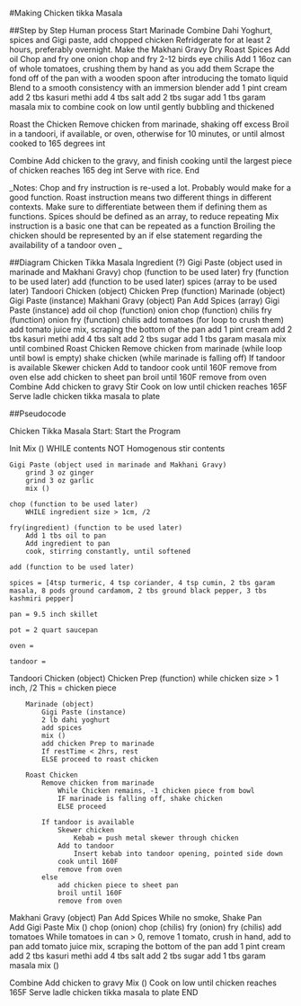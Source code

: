 #Making Chicken tikka Masala

##Step by Step Human process
Start
Marinade
    Combine Dahi Yoghurt, spices and Gigi paste, add chopped chicken
    Refridgerate for at least 2 hours, preferably overnight.
Make the Makhani Gravy
    Dry Roast Spices
    Add oil
    Chop and fry one onion
    chop and fry 2-12 birds eye chilis
    Add 1 16oz can of whole tomatoes, crushing them by hand as you add them
    Scrape the fond off of the pan with a wooden spoon after introducing the tomato liquid
    Blend to a smooth consistency with an immersion blender
    add 1 pint cream
    add 2 tbs kasuri methi
    add 4 tbs salt
    add 2 tbs sugar
    add 1 tbs garam masala
    mix to combine
    cook on low until gently bubbling and thickened

Roast the Chicken
    Remove chicken from marinade, shaking off excess
    Broil in a tandoori, if available, or oven, otherwise for 10 minutes, or until almost cooked to 165 degrees int


Combine
    Add chicken to the gravy, and finish cooking until the largest piece of chicken reaches 165 deg int
    Serve with rice.
End

_Notes: Chop and fry instruction is re-used a lot.  Probably would make for a good function.
Roast instruction means two different things in different contexts.  Make sure to differentiate between them if defining them as functions.
Spices should be defined as an array, to reduce repeating
Mix instruction is a basic one that can be repeated as a function
Broiling the chicken should be represented by an if else statement regarding the availability of a tandoor oven
_

##Diagram
Chicken Tikka Masala
    Ingredient (?)
    Gigi Paste (object used in marinade and Makhani Gravy)
    chop (function to be used later)
    fry (function to be used later)
    add (function to be used later)
    spices (array to be used later)
    Tandoori Chicken (object)
        Chicken Prep (function)
        Marinade (object)
                Gigi Paste (instance)
    Makhani Gravy (object)
        Pan
        Add Spices (array)
        Gigi Paste (instance)
        add oil
        chop (function) onion
        chop (function) chilis
        fry (function) onion
        fry (function) chilis
        add tomatoes (for loop to crush them)
        add tomato juice
        mix, scraping the bottom of the pan
        add 1 pint cream
        add 2 tbs kasuri methi
        add 4 tbs salt
        add 2 tbs sugar
        add 1 tbs garam masala
        mix until combined
    Roast Chicken
        Remove chicken from marinade (while loop until bowl is empty)
        shake chicken (while marinade is falling off)
        If tandoor is available
            Skewer chicken
            Add to tandoor
            cook until 160F
            remove from oven
        else
            add chicken to sheet pan
            broil until 160F
            remove from oven
    Combine
        Add chicken to gravy
        Stir
        Cook on low until chicken reaches 165F
    Serve
        ladle chicken tikka masala to plate



##Pseudocode

Chicken Tikka Masala
Start: Start the Program

Init
    Mix ()
        WHILE contents NOT Homogenous stir contents

    Gigi Paste (object used in marinade and Makhani Gravy)
        grind 3 oz ginger
        grind 3 oz garlic
        mix ()

    chop (function to be used later)
        WHILE ingredient size > 1cm, /2

    fry(ingredient) (function to be used later)
        Add 1 tbs oil to pan
        Add ingredient to pan
        cook, stirring constantly, until softened

    add (function to be used later)
    
    spices = [4tsp turmeric, 4 tsp coriander, 4 tsp cumin, 2 tbs garam masala, 8 pods ground cardamom, 2 tbs ground black pepper, 3 tbs kashmiri pepper]

    pan = 9.5 inch skillet

    pot = 2 quart saucepan

    oven = 

    tandoor = 
Tandoori Chicken (object)
        Chicken Prep (function)
            while chicken size > 1 inch, /2
            This = chicken piece

        Marinade (object)
            Gigi Paste (instance)
            2 lb dahi yoghurt
            add spices
            mix ()
            add chicken Prep to marinade
            If restTime < 2hrs, rest
            ELSE proceed to roast chicken
        
        Roast Chicken
            Remove chicken from marinade
                While Chicken remains, -1 chicken piece from bowl
                IF marinade is falling off, shake chicken
                ELSE proceed
            
            If tandoor is available
                Skewer chicken
                    Kebab = push metal skewer through chicken
                Add to tandoor
                    Insert kebab into tandoor opening, pointed side down
                cook until 160F
                remove from oven
            else
                add chicken piece to sheet pan
                broil until 160F
                remove from oven

Makhani Gravy (object)
        Pan
        Add Spices
        While no smoke, Shake Pan             
        Add Gigi Paste 
        Mix ()
        chop (onion)
        chop (chilis)
        fry (onion)
        fry (chilis) 
        add tomatoes
            While tomatoes in can > 0, remove 1 tomato, crush in hand, add to pan
        add tomato juice
        mix, scraping the bottom of the pan
        add 1 pint cream
        add 2 tbs kasuri methi
        add 4 tbs salt
        add 2 tbs sugar
        add 1 tbs garam masala
        mix ()

Combine
        Add chicken to gravy
        Mix ()
        Cook on low until chicken reaches 165F
    Serve
        ladle chicken tikka masala to plate
END